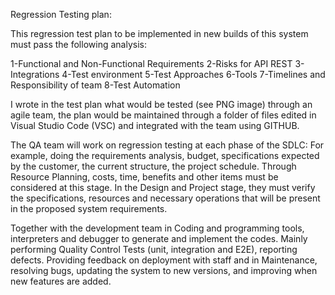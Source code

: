 Regression Testing plan:

This regression test plan to be implemented in new builds of this system must pass the following analysis:

1-Functional and Non-Functional Requirements
2-Risks for API REST
3-Integrations
4-Test environment
5-Test Approaches
6-Tools
7-Timelines and Responsibility of team
8-Test Automation

I wrote in the test plan what would be tested (see PNG image) through an agile team, the plan would be maintained through a folder of files edited in Visual Studio Code (VSC) and integrated with the team using GITHUB.

The QA team will work on regression testing at each phase of the SDLC:
For example, doing the requirements analysis, budget, specifications expected by the customer, the current structure, the project schedule.
Through Resource Planning, costs, time, benefits and other items must be considered at this stage. In the Design and Project stage, they must verify the specifications, resources and necessary operations that will be present in the proposed system requirements.

Together with the development team in Coding and programming tools, interpreters and debugger to generate and implement the codes. Mainly performing Quality Control Tests (unit, integration and E2E), reporting defects. Providing feedback on deployment with staff and in Maintenance, resolving bugs, updating the system to new versions, and improving when new features are added.
